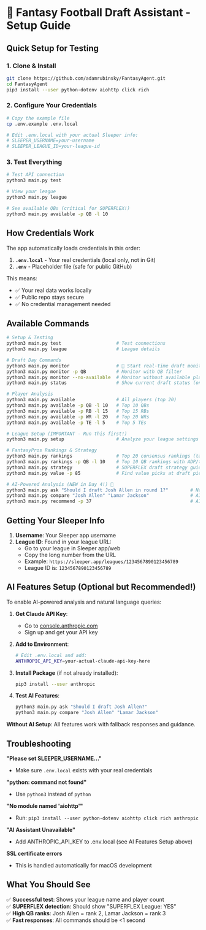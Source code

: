 # 🚀 Fantasy Football Draft Assistant - Setup Guide

## Quick Setup for Testing

### 1. Clone & Install
```bash
git clone https://github.com/adamrubinsky/FantasyAgent.git
cd FantasyAgent
pip3 install --user python-dotenv aiohttp click rich
```

### 2. Configure Your Credentials
```bash
# Copy the example file
cp .env.example .env.local

# Edit .env.local with your actual Sleeper info:
# SLEEPER_USERNAME=your-username
# SLEEPER_LEAGUE_ID=your-league-id
```

### 3. Test Everything
```bash
# Test API connection
python3 main.py test

# View your league
python3 main.py league

# See available QBs (critical for SUPERFLEX!)
python3 main.py available -p QB -l 10
```

## How Credentials Work

The app automatically loads credentials in this order:
1. **`.env.local`** - Your real credentials (local only, not in Git)
2. **`.env`** - Placeholder file (safe for public GitHub)

This means:
- ✅ Your real data works locally
- ✅ Public repo stays secure
- ✅ No credential management needed

## Available Commands

```bash
# Setup & Testing
python3 main.py test                    # Test connections
python3 main.py league                  # League details

# Draft Day Commands
python3 main.py monitor                 # 🚨 Start real-time draft monitoring
python3 main.py monitor -p QB           # Monitor with QB filter
python3 main.py monitor --no-available  # Monitor without available players table
python3 main.py status                  # Show current draft status (one-time)

# Player Analysis
python3 main.py available               # All players (top 20)
python3 main.py available -p QB -l 10   # Top 10 QBs
python3 main.py available -p RB -l 15   # Top 15 RBs
python3 main.py available -p WR -l 20   # Top 20 WRs
python3 main.py available -p TE -l 5    # Top 5 TEs

# League Setup (IMPORTANT - Run this first!)
python3 main.py setup                   # Analyze your league settings (Half-PPR, SUPERFLEX, etc.)

# FantasyPros Rankings & Strategy
python3 main.py rankings                # Top 20 consensus rankings (tailored to YOUR league!)
python3 main.py rankings -p QB -l 10    # Top 10 QB rankings with ADP/tiers
python3 main.py strategy                # SUPERFLEX draft strategy guide
python3 main.py value -p 85             # Find value picks at draft pick #85

# AI-Powered Analysis (NEW in Day 4!) 🤖
python3 main.py ask "Should I draft Josh Allen in round 1?"        # Natural language questions
python3 main.py compare "Josh Allen" "Lamar Jackson"               # AI player comparisons
python3 main.py recommend -p 37                                    # AI draft recommendations
```

## Getting Your Sleeper Info

1. **Username**: Your Sleeper app username
2. **League ID**: Found in your league URL:
   - Go to your league in Sleeper app/web
   - Copy the long number from the URL
   - Example: `https://sleeper.app/leagues/1234567890123456789`
   - League ID is: `1234567890123456789`

## AI Features Setup (Optional but Recommended!)

To enable AI-powered analysis and natural language queries:

1. **Get Claude API Key**:
   - Go to [console.anthropic.com](https://console.anthropic.com/)
   - Sign up and get your API key

2. **Add to Environment**:
   ```bash
   # Edit .env.local and add:
   ANTHROPIC_API_KEY=your-actual-claude-api-key-here
   ```

3. **Install Package** (if not already installed):
   ```bash
   pip3 install --user anthropic
   ```

4. **Test AI Features**:
   ```bash
   python3 main.py ask "Should I draft Josh Allen?"
   python3 main.py compare "Josh Allen" "Lamar Jackson"
   ```

**Without AI Setup**: All features work with fallback responses and guidance.

## Troubleshooting

**"Please set SLEEPER_USERNAME..."**
- Make sure `.env.local` exists with your real credentials

**"python: command not found"**
- Use `python3` instead of `python`

**"No module named 'aiohttp'"**
- Run: `pip3 install --user python-dotenv aiohttp click rich anthropic`

**"AI Assistant Unavailable"**
- Add ANTHROPIC_API_KEY to .env.local (see AI Features Setup above)

**SSL certificate errors**
- This is handled automatically for macOS development

## What You Should See

✅ **Successful test**: Shows your league name and player count  
✅ **SUPERFLEX detection**: Should show "SUPERFLEX League: YES"  
✅ **High QB ranks**: Josh Allen = rank 2, Lamar Jackson = rank 3  
✅ **Fast responses**: All commands should be <1 second